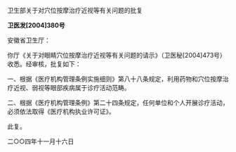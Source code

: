 卫生部关于对穴位按摩治疗近视等有关问题的批复

**卫医发\[2004\]380号**

安徽省卫生厅：

你厅《关于对眼睛穴位按摩治疗近视等有关问题的请示》（卫医秘\[2004\]473号）收悉。经审核，批复如下：

一、根据《医疗机构管理条例实施细则》第八十八条规定，利用药物和穴位按摩治疗近视、弱视等眼部疾病属于诊疗活动范畴。

二、根据《医疗机构管理条例》第二十四条规定，任何单位和个人开展诊疗活动，必须依法取得《医疗机构执业许可证》。

此复。

二○○四年十一月十六日

